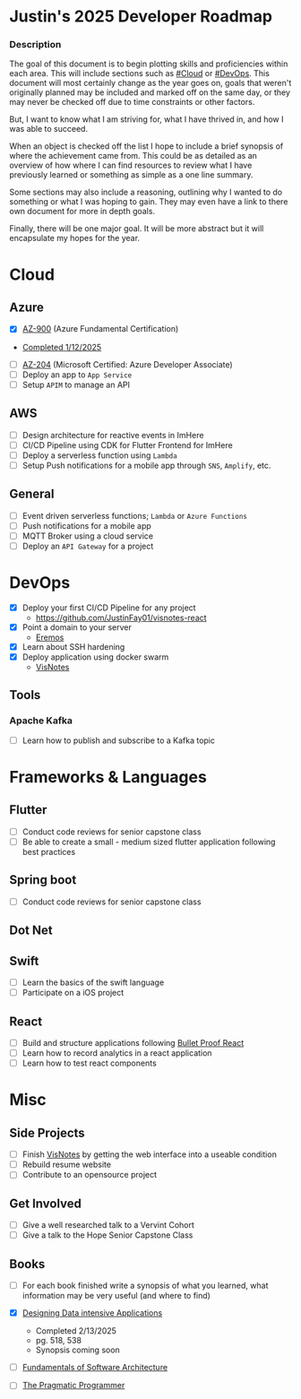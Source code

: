 # Justin's 2025 Developer Roadmap

### Description

The goal of this document is to begin plotting skills and proficiencies within each area. This will include sections such as [#Cloud](#Cloud) or [#DevOps](#DevOps). This document will most certainly change as the year goes on, goals that weren't originally planned may be included and marked off on the same day, or they may never be checked off due to time constraints or other factors.

But, I want to know what I am striving for, what I have thrived in, and how I was able to succeed.

When an object is checked off the list I hope to include a brief synopsis of where the achievement came from. This could be as detailed as an overview of how where I can find resources to review what I have previously learned or something as simple as a one line summary.

Some sections may also include a reasoning, outlining why I wanted to do something or what I was hoping to gain. They may even have a link to there own document for more in depth goals.

Finally, there will be one major goal. It will be more abstract but it will encapsulate my hopes for the year.

# Cloud

## Azure

- [x] [AZ-900](https://learn.microsoft.com/en-us/credentials/certifications/azure-fundamentals/?practice-assessment-type=certification) (Azure Fundamental Certification)
- [Completed 1/12/2025](https://learn.microsoft.com/api/credentials/share/en-us/JustinFay-4586/F83DCBC1E469856A?sharingId=7467A5E55FB6CB67)
- [ ] [AZ-204](https://learn.microsoft.com/en-us/credentials/certifications/azure-developer/?practice-assessment-type=certification) (Microsoft Certified: Azure Developer Associate)
- [ ] Deploy an app to `App Service`
- [ ] Setup `APIM` to manage an API

## AWS

- [ ] Design architecture for reactive events in ImHere
- [ ] CI/CD Pipeline using CDK for Flutter Frontend for ImHere
- [ ] Deploy a serverless function using `Lambda`
- [ ] Setup Push notifications for a mobile app through `SNS`, `Amplify`, etc.

## General

- [ ] Event driven serverless functions; `Lambda` or `Azure Functions`
- [ ] Push notifications for a mobile app
- [ ] MQTT Broker using a cloud service
- [ ] Deploy an `API Gateway` for a project

# DevOps

- [x] Deploy your first CI/CD Pipeline for any project
  - https://github.com/JustinFay01/visnotes-react
- [x] Point a domain to your server
  - [Eremos](https://eremos.cloud)
- [x] Learn about SSH hardening
- [x] Deploy application using docker swarm
  - [VisNotes](https://github.com/VisNotes)

## Tools

### Apache Kafka

- [ ] Learn how to publish and subscribe to a Kafka topic

# Frameworks & Languages

## Flutter

- [ ] Conduct code reviews for senior capstone class
- [ ] Be able to create a small - medium sized flutter application following best practices

## Spring boot

- [ ] Conduct code reviews for senior capstone class

## Dot Net

## Swift

- [ ] Learn the basics of the swift language
- [ ] Participate on a iOS project

## React

- [ ] Build and structure applications following [Bullet Proof React](https://github.com/alan2207/bulletproof-react)
- [ ] Learn how to record analytics in a react application
- [ ] Learn how to test react components

# Misc

## Side Projects

- [ ] Finish [VisNotes](https://github.com/VisNotes) by getting the web interface into a useable condition
- [ ] Rebuild resume website
- [ ] Contribute to an opensource project

## Get Involved

- [ ] Give a well researched talk to a Vervint Cohort
- [ ] Give a talk to the Hope Senior Capstone Class

## Books

- [ ] For each book finished write a synopsis of what you learned, what information may be very useful (and where to find)

- [x] [Designing Data intensive Applications](https://www.oreilly.com/library/view/designing-data-intensive-applications/9781491903063/)
  - Completed 2/13/2025
  - pg. 518, 538
  - Synopsis coming soon
- [ ] [Fundamentals of Software Architecture](https://www.oreilly.com/library/view/fundamentals-of-software/9781492043447/)
- [ ] [The Pragmatic Programmer](https://www.amazon.com/Pragmatic-Programmer-Journeyman-Master/dp/020161622X)
